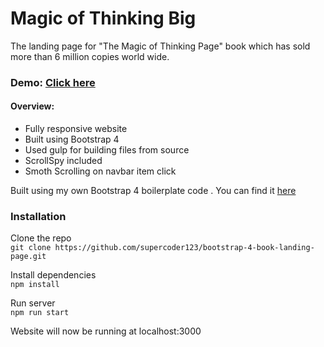 # Magic of Thinking Big  

The landing page for "The Magic of Thinking Page" book which has sold more than 6 million copies world wide.

### Demo: [Click here](https://supercoder123.github.io/bootstrap-4-book-landing-page/ )   


#### Overview:
- Fully responsive website
- Built using Bootstrap 4
- Used gulp for building files from source
- ScrollSpy included 
- Smoth Scrolling on navbar item click

Built using my own Bootstrap 4 boilerplate code . You can find it [here](https://github.com/supercoder123/bootstrap-4-boilerplate)

### Installation 
Clone the repo  
`git clone https://github.com/supercoder123/bootstrap-4-book-landing-page.git`

Install dependencies  
`npm install`

Run server  
`npm run start`

Website will now be running at localhost:3000

